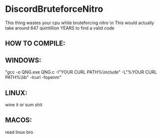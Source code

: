 # DiscordBruteforceNitro

This thing wastes your cpu while bruteforcing nitro
\n
This would actually take around 647 quintillion YEARS to find a valid code


## HOW TO COMPILE:

## WINDOWS:

"gcc -o QNG.exe QNG.c -I"YOUR CURL PATH%\include" -L"%YOUR CURL PATH%\lib" -lcurl -fopenm"

## LINUX:

wine it or sum shit

## MACOS:

read linux bro
